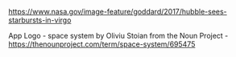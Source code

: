 ﻿https://www.nasa.gov/image-feature/goddard/2017/hubble-sees-starbursts-in-virgo 

App Logo - space system by Oliviu Stoian from the Noun Project - https://thenounproject.com/term/space-system/695475